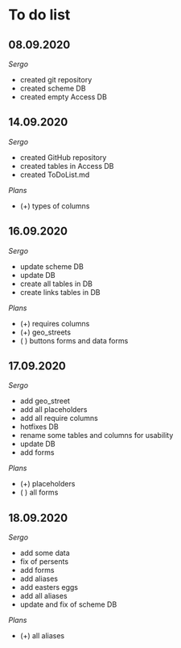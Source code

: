 # To do list


## 08.09.2020

*Sergo*

- created git repository
- created scheme DB
- created empty Access DB

## 14.09.2020

*Sergo*

- created GitHub repository
- created tables in Access DB
- created ToDoList.md

*Plans*

- (+) types of columns

## 16.09.2020

*Sergo*

- update scheme DB
- update DB
- create all tables in DB
- create links tables in DB

*Plans*

- (+) requires columns
- (+) geo_streets
- ( ) buttons forms and data forms

## 17.09.2020

*Sergo*

- add geo_street
- add all placeholders
- add all require columns
- hotfixes DB
- rename some tables and columns for usability
- update DB
- add forms

*Plans*

- (+) placeholders
- ( ) all forms

## 18.09.2020

*Sergo*

- add some data
- fix of persents
- add forms
- add aliases
- add easters eggs
- add all aliases
- update and fix of scheme DB

*Plans*

- (+) all aliases
